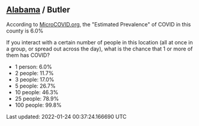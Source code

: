 
## [Alabama](/united-states/alabama) / Butler

According to [MicroCOVID.org](http://microcovid.org),
the "Estimated Prevalence" of COVID in this county is 6.0%

If you interact with a certain number of people in this location
(all at once in a group, or spread out across the day), what is the chance that
1 or more of them has COVID?

- 1 person: 6.0%
- 2 people: 11.7%
- 3 people: 17.0%
- 5 people: 26.7%
- 10 people: 46.3%
- 25 people: 78.9%
- 100 people: 99.8%

Last updated: 2022-01-24 00:37:24.166690 UTC
